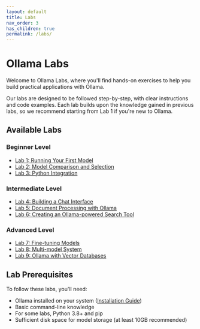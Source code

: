 ```yaml
---
layout: default
title: Labs
nav_order: 3
has_children: true
permalink: /labs/
---
```


# Ollama Labs

Welcome to Ollama Labs, where you'll find hands-on exercises to help you build practical applications with Ollama.

Our labs are designed to be followed step-by-step, with clear instructions and code examples. Each lab builds upon the knowledge gained in previous labs, so we recommend starting from Lab 1 if you're new to Ollama.

## Available Labs

### Beginner Level

- [Lab 1: Running Your First Model](./lab1-running-first-model/)
- [Lab 2: Model Comparison and Selection](./lab2-model-comparison/)
- [Lab 3: Python Integration](./lab3-python-integration/)

### Intermediate Level

- [Lab 4: Building a Chat Interface](./lab4-chat-interface/)
- [Lab 5: Document Processing with Ollama](./lab5-document-processing/)
- [Lab 6: Creating an Ollama-powered Search Tool](./lab6-search-tool/)

### Advanced Level

- [Lab 7: Fine-tuning Models](./lab7-fine-tuning/)
- [Lab 8: Multi-model System](./lab8-multi-model-system/)
- [Lab 9: Ollama with Vector Databases](./lab9-vector-databases/)

## Lab Prerequisites

To follow these labs, you'll need:

- Ollama installed on your system ([Installation Guide](/docs/getting-started/installation/))
- Basic command-line knowledge
- For some labs, Python 3.8+ and pip
- Sufficient disk space for model storage (at least 10GB recommended)